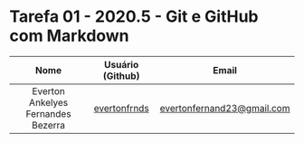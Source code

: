 # Tarefa 01 - 2020.5 - Git e GitHub com Markdown

|              Nome              | Usuário (Github) |          Email           |
| :----------------------------: | :--------------: | :----------------------: |
| Everton Ankelyes Fernandes Bezerra |  [evertonfrnds](github.com/evertofrnds)   | evertonfernand23@gmail.com |

